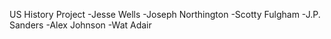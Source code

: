 US History Project
-Jesse Wells
-Joseph Northington
-Scotty Fulgham
-J.P. Sanders
-Alex Johnson
-Wat Adair
